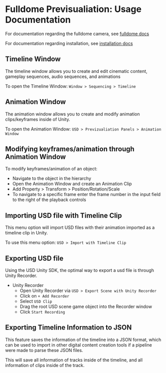 # Fulldome Previsualiation: Usage Documentation
For documentation regarding the fulldome camera, see [fulldome docs](https://github.com/shdw9/fulldome_previz_plugin/blob/main/Documentation~/Fulldome.md)

For documentation regarding installation, see [installation docs](https://github.com/shdw9/fulldome_previz_plugin/blob/main/Documentation~/Installation.md)

## Timeline Window
The timeline window allows you to create and edit cinematic content, gameplay sequences, audio sequences, and animations

To open the Timeline Window:
`Window > Sequencing > Timeline`

## Animation Window
The animation window allows you to create and modify animation clips/keyframes inside of Unity.

To open the Animation Window:
`USD > Previzualiation Panels > Animation Window`

## Modifying keyframes/animation through Animation Window
To modify keyframes/animation of an object:

- Navigate to the object in the hierarchy
- Open the Animation Window and create an Animation Clip
- Add Property > Transform > Position/Rotation/Scale 
- To navigate to a specific frame enter the frame number in the input field to the right of the playback controls

## Importing USD file with Timeline Clip
This menu option will import USD files with their animation imported as a timeline clip in Unity.

To use this menu option:
`USD > Import with Timeline Clip`

## Exporting USD file
 Using the USD Unity SDK, the optimal way to export a usd file is through Unity Recorder.
 
- Unity Recorder
  - Open Unity Recorder via `USD > Export Scene with Unity Recorder` 
  - Click on `+ Add Recorder`
  - Select `USD Clip`
  - Drag the root USD scene game object into the Recorder window
  - Click `Start Recording`

## Exporting Timeline Information to JSON
This feature saves the information of the timeline into a JSON format, which can be used to import in other digital content creation tools if a pipeline were made to parse these JSON files.

This will save all information of tracks inside of the timeline, and all information of clips inside of the track.
